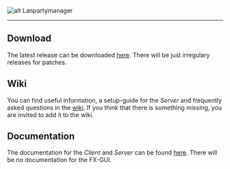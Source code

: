 ![alt Lanpartymanager](https://raw.githubusercontent.com/wiki/seternate/lanpartymanager/images/logo.jpg)
***
## Download
The latest release can be downloaded [here](https://www.github.com/seternate/lanpartymanager/releases). There will be just irregulary releases for patches.
## Wiki
You can find useful information, a setup-guide for the _Server_ and frequently asked questions in the [wiki](https://www.github.com/seternate/lanpartymanager/wiki/Home). 
If you think that there is something missing, you are invited to add it to the wiki.
## Documentation
The documentation for the _Client_ and _Server_ can be found [here](https://seternate.github.io/lanpartymanager/). There will be no documentation for the FX-GUI.
